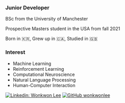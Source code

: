 <!--
**wonkwonlee/wonkwonlee** is a ✨ _special_ ✨ repository because its `README.md` (this file) appears on your GitHub profile.

Here are some ideas to get you started:

- 🔭 I’m currently working on ...
- 🌱 I’m currently learning ...
- 👯 I’m looking to collaborate on ...
- 🤔 I’m looking for help with ...
- 💬 Ask me about ...
- 📫 How to reach me: ...
- 😄 Pronouns: ...
- ⚡ Fun fact: ...
-->

### Junior Developer

BSc from the University of Manchester

Prospective Masters student in the USA from fall 2021

Born in 🇰🇷, Grew up in 🇨🇦, Studied in 🇬🇧


### Interest
* Machine Learning
* Reinforcement Learning
* Computational Neuroscience
* Natural Language Processing
* Human-Computer Interaction

[![Linkedin: Wonkwon Lee](https://img.shields.io/badge/-Wonkwon-Lee-blue?style=flat-square&logo=Linkedin&logoColor=white&link=https://www.linkedin.com/in/dload1392/)](https://www.linkedin.com/in/thaianebraga/)
[![GitHub wonkwonlee](https://img.shields.io/github/followers/thaiane?label=follow&style=social)](https://github.com/wonkwonlee)

